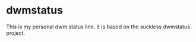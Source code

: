 dwmstatus
=========

This is my personal dwm status line. It is based on the suckless dwmstatus project.
